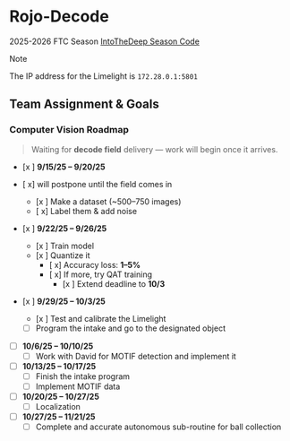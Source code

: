 # Rojo-Decode
2025-2026 FTC Season
[IntoTheDeep Season Code](https://github.com/CareyK25/FTC-IntoTheDeep/tree/master)

> [!Note]
> The IP address for the Limelight is `172.28.0.1:5801`

## Team Assignment & Goals

### Computer Vision Roadmap

>  Waiting for **decode field** delivery — work will begin once it arrives.

- [x ] **9/15/25 – 9/20/25**
- [ x] will postpone until the field comes in
  - [x ] Make a dataset (~500–750 images)  
  - [ x] Label them & add noise
      

- [x ] **9/22/25 – 9/26/25**  
  - [x ] Train model  
  - [x ] Quantize it  
    - [ x] Accuracy loss: **1–5%**  
    - [ x] If more, try QAT training  
      - [x ] Extend deadline to **10/3**  

- [x ] **9/29/25 – 10/3/25**  
  - [x ] Test and calibrate the Limelight  
  - [ ] Program the intake and go to the designated object  

- [ ] **10/6/25 – 10/10/25**  
  - [ ] Work with David for MOTIF detection and implement it  

- [ ] **10/13/25 – 10/17/25**  
  - [ ] Finish the intake program  
  - [ ] Implement MOTIF data 

- [ ] **10/20/25 – 10/27/25**  
  - [ ] Localization 

- [ ] **10/27/25 – 11/21/25**  
  - [ ] Complete and accurate autonomous sub-routine for ball collection  
